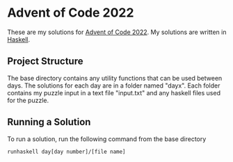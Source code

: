 # Advent of Code 2022

These are my solutions for [Advent of Code 2022](https://adventofcode.com/2022).
My solutions are written in [Haskell](https://www.haskell.org/).

## Project Structure

The base directory contains any utility functions that can be used between days.
The solutions for each day are in a folder named "dayx".
Each folder contains my puzzle input in a text file "input.txt" and any haskell files used for the puzzle.

## Running a Solution

To run a solution, run the following command from the base directory
```
runhaskell day[day number]/[file name]
```
